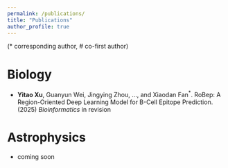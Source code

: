 ```yaml
---
permalink: /publications/
title: "Publications"
author_profile: true
---
```


(* corresponding author, # co-first author)

Biology
=======
- **Yitao Xu**, Guanyun Wei, Jingying Zhou, …, and Xiaodan Fan<sup>*</sup>. RoBep: A Region-Oriented Deep Learning Model for B-Cell Epitope Prediction. (2025) *Bioinformatics* in revision

Astrophysics
============
- coming soon



